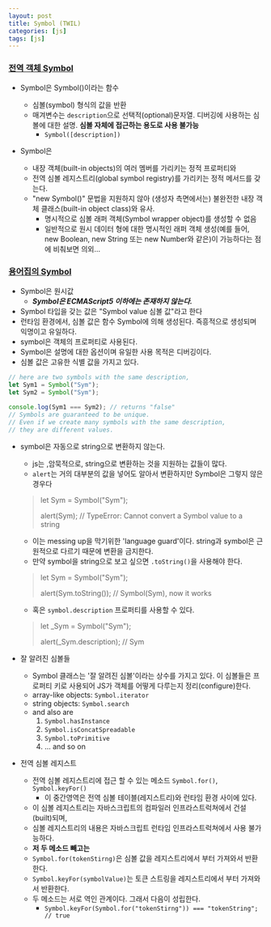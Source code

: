 ```yaml
---
layout: post
title: Symbol (TWIL)
categories: [js]
tags: [js]
---
```



### [전역 객체 Symbol](https://developer.mozilla.org/ko/docs/Web/JavaScript/Reference/Global_Objects/Symbol)

- Symbol은 Symbol()이라는 함수
    - 심볼(symbol) 형식의 값을 반환
    - 매겨변수는 `description`으로 선택적(optional)문자열. 디버깅에 사용하는 심볼에 대한 설명. **심볼 자체에 접근하는 용도로 사용 불가능**
        - `Symbol([description])`
    
- Symbol은 
    - 내장 객체(built-in objects)의 여러 멤버를 가리키는 정적 프로퍼티와
    - 전역 심볼 레지스트리(global symbol registry)를 가리키는 정적 메서드를 갖는다.
    - "new Symbol()" 문법을 지원하지 않아 (생성자 측면에서는) 불완전한 내장 객체 클래스(built-in object class)와 유사.
        - 명시적으로 심볼 래퍼 객체(Symbol wrapper object)를 생성할 수 없음
        - 일반적으로 원시 데이터 형에 대한 명시적인 래퍼 객체 생성(예를 들어, new Boolean, new String 또는 new Number와 같은)이 가능하다는 점에 비춰보면 의외...
    
    
### [용어집의 Symbol](https://developer.mozilla.org/en-US/docs/Glossary/Symbol)


- Symbol은 원시값
   -  ***Symbol은 ECMAScript5 이하에는 존재하지 않는다.***
- Symbol 타입을 갖는 값은 "Symbol value 심볼 값"라고 한다
- 런타임 환경에서, 심볼 값은 함수 Symbol에 의해 생성된다. 즉흥적으로 생성되며 익명이고 유일하다.
- symbol은 객체의 프로퍼티로 사용된다.
- Symbol은 설명에 대한 옵션이며 유일한 사용 목적은 디버깅이다.
- 심볼 값은 고유한 식별 값을 가지고 있다.
```js
// here are two symbols with the same description,
let Sym1 = Symbol("Sym");
let Sym2 = Symbol("Sym");
  
console.log(Sym1 === Sym2); // returns "false"
// Symbols are guaranteed to be unique.
// Even if we create many symbols with the same description,
// they are different values.
```


- symbol은 자동으로 string으로 변환하지 않는다.
    - js는 ,암묵적으로, string으로 변환하는 것을 지원하는 값들이 많다.
    - `alert`는 거의 대부분의 값을 넣어도 알아서 변환하지만 Symbol은 그렇지 않은 경우다
    >let Sym = Symbol("Sym");
    >
    > alert(Sym); // TypeError: Cannot convert a Symbol value to a string
    - 이는 messing up을 막기위한 'language guard'이다. string과 symbol은 근원적으로 다르기 때문에 변환을 금지한다.
    - 만약 symbol을 string으로 보고 싶으면 `.toString()`을 사용해야 한다.
    >let Sym = Symbol("Sym");
    >
    >alert(Sym.toString()); // Symbol(Sym), now it works
    - 혹은 `symbol.description` 프로퍼티를 사용할 수 있다.
    >let _Sym = Symbol("Sym");
    >
    >alert(_Sym.description); // Sym


- 잘 알려진 심볼들
    - Symbol 클래스는 '잘 알려진 심볼'이라는 상수를 가지고 있다.
    이 심볼들은 프로퍼티 키로 사용되어 JS가 객체를 어떻게 다루는지 정리(configure)한다.
    - array-like objects: `Symbol.iterator`
    - string objects: `Symbol.search`
    - and also are
        1. `Symbol.hasInstance`
        1. `Symbol.isConcatSpreadable`
        1. `Symbol.toPrimitive`
        1. ... and so on
        
- 전역 심볼 레지스트
    - 전역 심볼 레지스트리에 접근 할 수 있는 메소드 `Symbol.for()`, `Symbol.keyFor()`
        - 이 중간영역은 전역 심볼 테이블(레지스트리)와 런타임 환경 사이에 있다.
    - 이 심볼 레지스트리는 자바스크립트의 컴파일러 인프라스트럭쳐에서 건설(built)되며,
    - 심볼 레지스트리의 내용은 자바스크립트 런타임 인프라스트럭쳐에서 사용 불가능하다.
    - **저 두 메소드 빼고는**
    - `Symbol.for(tokenStirng)`은 심볼 값을 레지스트리에서 부터 가져와서 반환한다.
    - `Symbol.keyFor(symbolValue)`는 토큰 스트링을 레지스트리에서 부터 가져와서 반환한다.
    - 두 메소드는 서로 역인 관계이다. 그래서 다음이 성립한다.
        - `Symbol.keyFor(Symbol.for("tokenStirng")) === "tokenString"; // true`
        
    
